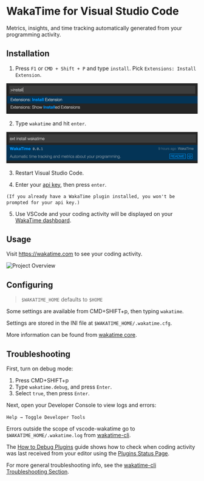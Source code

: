 WakaTime for Visual Studio Code
===============================

Metrics, insights, and time tracking automatically generated from your programming activity.


Installation
------------

  1. Press `F1` or `CMD + Shift + P` and type `install`. Pick `Extensions: Install Extension`.

  ![type install](./images/type-install.png)

  2. Type `wakatime` and hit `enter`.

  ![type wakatime](./images/type-wakatime.png)

  3. Restart Visual Studio Code.

  4. Enter your [api key](https://wakatime.com/settings?apikey=true), then press `enter`.

    (If you already have a WakaTime plugin installed, you won't be prompted for your api key.)

  5. Use VSCode and your coding activity will be displayed on your [WakaTime dashboard](https://wakatime.com).


Usage
-----

Visit https://wakatime.com to see your coding activity.

![Project Overview](./images/Screen-Shot-2016-03-21.png)


Configuring
-----------
> `$WAKATIME_HOME` defaults to `$HOME`

Some settings are available from CMD+SHIFT+p, then typing `wakatime`.

Settings are stored in the INI file at `$WAKATIME_HOME/.wakatime.cfg`.

More information can be found from [wakatime core](https://github.com/wakatime/wakatime#configuring).


Troubleshooting
---------------

First, turn on debug mode:

1. Press CMD+SHIFT+p
2. Type `wakatime.debug`, and press `Enter`.
3. Select `true`, then press `Enter`.

Next, open your Developer Console to view logs and errors:

`Help → Toggle Developer Tools`

Errors outside the scope of vscode-wakatime go to `$WAKATIME_HOME/.wakatime.log` from [wakatime-cli][wakatime-cli-help].

The [How to Debug Plugins][how to debug] guide shows how to check when coding activity was last received from your editor using the [Plugins Status Page][plugins status page].

For more general troubleshooting info, see the [wakatime-cli Troubleshooting Section][wakatime-cli-help].


[wakatime-cli-help]: https://github.com/wakatime/wakatime#troubleshooting
[how to debug]: https://wakatime.com/faq#debug-plugins
[plugins status page]: https://wakatime.com/plugin-status
